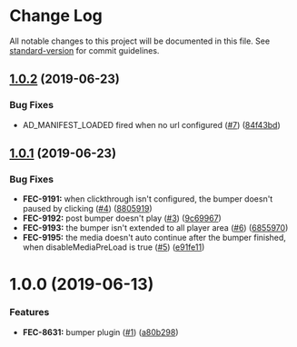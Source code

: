 # Change Log

All notable changes to this project will be documented in this file. See [standard-version](https://github.com/conventional-changelog/standard-version) for commit guidelines.

<a name="1.0.2"></a>
## [1.0.2](https://github.com/kaltura/playkit-js-bumper/compare/v1.0.1...v1.0.2) (2019-06-23)


### Bug Fixes

* AD_MANIFEST_LOADED fired when no url configured ([#7](https://github.com/kaltura/playkit-js-bumper/issues/7)) ([84f43bd](https://github.com/kaltura/playkit-js-bumper/commit/84f43bd))



<a name="1.0.1"></a>
## [1.0.1](https://github.com/kaltura/playkit-js-bumper/compare/v1.0.0...v1.0.1) (2019-06-23)


### Bug Fixes

* **FEC-9191:** when clickthrough isn't configured, the bumper doesn't paused by clicking ([#4](https://github.com/kaltura/playkit-js-bumper/issues/4)) ([8805919](https://github.com/kaltura/playkit-js-bumper/commit/8805919))
* **FEC-9192:** post bumper doesn't play ([#3](https://github.com/kaltura/playkit-js-bumper/issues/3)) ([9c69967](https://github.com/kaltura/playkit-js-bumper/commit/9c69967))
* **FEC-9193:** the bumper isn't extended to all player area ([#6](https://github.com/kaltura/playkit-js-bumper/issues/6)) ([6855970](https://github.com/kaltura/playkit-js-bumper/commit/6855970))
* **FEC-9195:** the media doesn't auto continue after the bumper finished, when disableMediaPreLoad is true ([#5](https://github.com/kaltura/playkit-js-bumper/issues/5)) ([e91fe11](https://github.com/kaltura/playkit-js-bumper/commit/e91fe11))



<a name="1.0.0"></a>
# 1.0.0 (2019-06-13)


### Features

* **FEC-8631:** bumper plugin ([#1](https://github.com/kaltura/playkit-js-bumper/issues/1)) ([a80b298](https://github.com/kaltura/playkit-js-bumper/commit/a80b298))
